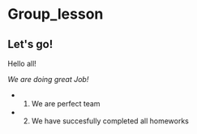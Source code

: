 # Group_lesson

## Let's go!
Hello all!

*We are doing great Job!*
* 1. We are perfect team
* 2. We have succesfully completed all homeworks
